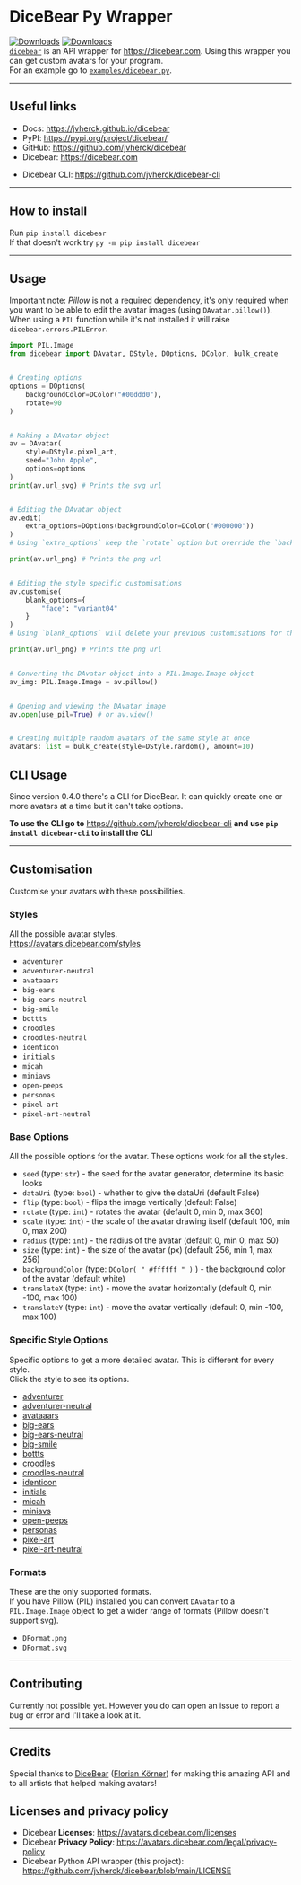 # DiceBear Py Wrapper
[![Downloads](https://static.pepy.tech/personalized-badge/dicebear?period=total&units=international_system&left_color=grey&right_color=blue&left_text=Downloads)](https://pepy.tech/project/dicebear) [![Downloads](https://static.pepy.tech/personalized-badge/dicebear?period=month&units=international_system&left_color=grey&right_color=orange&left_text=Downloads/Month)](https://pepy.tech/project/dicebear) \
[`dicebear`](https://pypi.org/project/dicebear/) is an API wrapper for https://dicebear.com. Using this wrapper you can get custom avatars for your program.
\
For an example go to [`examples/dicebear.py`](https://github.com/jvherck/dicebear/tree/main/examples).

---

## Useful links
* Docs: https://jvherck.github.io/dicebear
* PyPI: https://pypi.org/project/dicebear/
* GitHub: https://github.com/jvherck/dicebear
* Dicebear: https://dicebear.com
- Dicebear CLI: https://github.com/jvherck/dicebear-cli

---

## How to install
Run `pip install dicebear`\
If that doesn't work try `py -m pip install dicebear`

---

## Usage
Important note: *Pillow* is not a required dependency, it's only required when you want to be able to edit the avatar images (using `DAvatar.pillow()`). 
When using a `PIL` function while it's not installed it will raise `dicebear.errors.PILError`.
```py
import PIL.Image
from dicebear import DAvatar, DStyle, DOptions, DColor, bulk_create


# Creating options
options = DOptions(
    backgroundColor=DColor("#00ddd0"),
    rotate=90
)


# Making a DAvatar object
av = DAvatar(
    style=DStyle.pixel_art,
    seed="John Apple",
    options=options
)
print(av.url_svg) # Prints the svg url


# Editing the DAvatar object
av.edit(
    extra_options=DOptions(backgroundColor=DColor("#000000"))
)
# Using `extra_options` keep the `rotate` option but override the `backgroundColor` option

print(av.url_png) # Prints the png url


# Editing the style specific customisations
av.customise(
    blank_options={
        "face": "variant04"
    }
)
# Using `blank_options` will delete your previous customisations for this DAvatar and generate new ones

print(av.url_png) # Prints the png url


# Converting the DAvatar object into a PIL.Image.Image object
av_img: PIL.Image.Image = av.pillow()


# Opening and viewing the DAvatar image
av.open(use_pil=True) # or av.view()


# Creating multiple random avatars of the same style at once
avatars: list = bulk_create(style=DStyle.random(), amount=10)
```

## CLI Usage
Since version 0.4.0 there's a CLI for DiceBear. It can quickly create one or more avatars at a time
but it can't take options.

__To use the CLI go to__ https://github.com/jvherck/dicebear-cli __and use `pip install dicebear-cli` to install the CLI__

---

## Customisation
Customise your avatars with these possibilities.

### Styles
All the possible avatar styles. \
https://avatars.dicebear.com/styles

* `adventurer`
* `adventurer-neutral`
* `avataaars`
* `big-ears`
* `big-ears-neutral`
* `big-smile`
* `bottts`
* `croodles`
* `croodles-neutral`
* `identicon`
* `initials`
* `micah`
* `miniavs`
* `open-peeps`
* `personas`
* `pixel-art`
* `pixel-art-neutral`

### Base Options
All the possible options for the avatar. These options work for all the styles.

* `seed` (type: `str`) - the seed for the avatar generator, determine its basic looks
* `dataUri` (type: `bool`) - whether to give the dataUri (default False)
* `flip` (type: `bool`) - flips the image vertically (default False)
* `rotate` (type: `int`) - rotates the avatar (default 0, min 0, max 360)
* `scale` (type: `int`) - the scale of the avatar drawing itself (default 100, min 0, max 200)
* `radius` (type: `int`) - the radius of the avatar (default 0, min 0, max 50)
* `size` (type: `int`) - the size of the avatar (px) (default 256, min 1, max 256)
* `backgroundColor` (type: `DColor( " #ffffff " )` ) - the background color of the avatar (default white)
* `translateX` (type: `int`) - move the avatar horizontally (default 0, min -100, max 100)
* `translateY` (type: `int`) - move the avatar vertically (default 0, min -100, max 100)

### Specific Style Options 
Specific options to get a more detailed avatar. This is different for every style. \
Click the style to see its options.

* [adventurer](https://avatars.dicebear.com/styles/adventurer#style-options)
* [adventurer-neutral](https://avatars.dicebear.com/styles/adventurer-neutral#style-options)
* [avataaars](https://avatars.dicebear.com/styles/avataaars#style-options)
* [big-ears](https://avatars.dicebear.com/styles/big-ears#style-options)
* [big-ears-neutral](https://avatars.dicebear.com/styles/big-ears-neutral#style-options)
* [big-smile](https://avatars.dicebear.com/styles/big-smile#style-options)
* [bottts](https://avatars.dicebear.com/styles/bottts#style-options)
* [croodles](https://avatars.dicebear.com/styles/croodles#style-options)
* [croodles-neutral](https://avatars.dicebear.com/styles/croodles-neutral#style-options)
* [identicon](https://avatars.dicebear.com/styles/identicon#style-options)
* [initials](https://avatars.dicebear.com/styles/initials#style-options)
* [micah](https://avatars.dicebear.com/styles/micah#style-options)
* [miniavs](https://avatars.dicebear.com/styles/miniavs#style-options)
* [open-peeps](https://avatars.dicebear.com/styles/open-peeps#style-options)
* [personas](https://avatars.dicebear.com/styles/personas#style-options)
* [pixel-art](https://avatars.dicebear.com/styles/pixel-art#style-options)
* [pixel-art-neutral](https://avatars.dicebear.com/styles/pixel-art-neutral#style-options)

### Formats 
These are the only supported formats. \
If you have Pillow (PIL) installed you can convert `DAvatar` to a `PIL.Image.Image` object to get a 
wider range of formats (Pillow doesn't support svg).

* `DFormat.png`
* `DFormat.svg`

---

## Contributing
Currently not possible yet. However you do can open an issue to report a bug
or error and I'll take a look at it.

---

## Credits
Special thanks to [DiceBear](https://github.com/dicebear) 
([Florian Körner](https://github.com/FlorianKoerner)) 
for making this amazing API and to all artists that helped 
making avatars!

## Licenses and privacy policy
- Dicebear **Licenses**: https://avatars.dicebear.com/licenses
- Dicebear **Privacy Policy**: https://avatars.dicebear.com/legal/privacy-policy
- Dicebear Python API wrapper (this project): https://github.com/jvherck/dicebear/blob/main/LICENSE